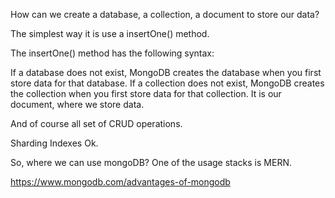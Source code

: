 How can we create a database, a collection, a document to store our data?

The simplest way it is use a insertOne() method.

The insertOne() method has the following syntax:


If a database does not exist, MongoDB creates the database when you first store data for that database.
If a collection does not exist, MongoDB creates the collection when you first store data for that collection.
It is our document, where we store data.

And of course all set of CRUD operations.

Sharding
Indexes
Ok.

So, where we can use mongoDB?
One of the usage stacks is MERN.


https://www.mongodb.com/advantages-of-mongodb
